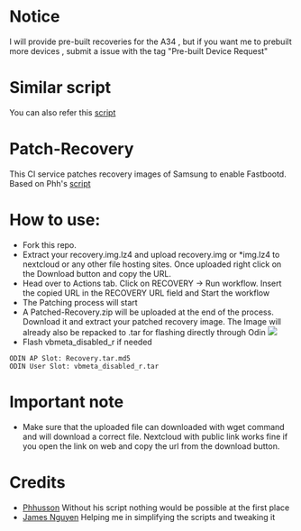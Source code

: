 # Notice
I will provide pre-built recoveries for the A34 , but if you want me to prebuilt more devices , submit a issue with the tag "Pre-built Device Request"

# Similar script
You can also refer this [script](https://github.com/engineer4t/fastboot-patcher)


# Patch-Recovery
This CI service patches recovery images of Samsung to enable Fastbootd. Based on Phh's [script](https://github.com/phhusson/samsung-galaxy-a51-gsi-boot)

# How to use:
- Fork this repo.
- Extract your recovery.img.lz4 and upload recovery.img or *img.lz4 to nextcloud or any other file hosting sites. Once uploaded right click on the Download button and copy the URL.
- Head over to Actions tab. Click on RECOVERY -> Run workflow. Insert the copied URL in the RECOVERY URL field and Start the workflow
- The Patching process will start
- A Patched-Recovery.zip will be uploaded at the end of the process. Download it and extract your patched recovery image. The Image will already also be repacked to .tar for flashing directly through Odin
![](https://s3.bmp.ovh/imgs/2022/04/19/91ef3a3ee9255e9c.png)
- Flash vbmeta_disabled_r if needed

```
ODIN AP Slot: Recovery.tar.md5
ODIN User Slot: vbmeta_disabled_r.tar
```

# Important note
- Make sure that the uploaded file can downloaded with wget command and will download a correct file. Nextcloud with public link works fine if you open the link on web and copy the url from the download button.

# Credits
- [Phhusson](https://github.com/phhusson) Without his script nothing would be possible at the first place
- [James Nguyen](https://github.com/thongass000) Helping me in simplifying the scripts and tweaking it
